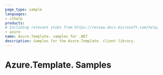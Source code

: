 ```yaml
---
page_type: sample
languages:
- csharp
products:
# Including relevant stubs from https://review.docs.microsoft.com/help/contribute/metadata-taxonomies#product
- azure
name: Azure.Template. samples for .NET
description: Samples for the Azure.Template. client library.
---
```


# Azure.Template. Samples

<!-- please refer to <https://github.com/Azure/azure-sdk-for-net/blob/main/sdk/template/Azure.Template/samples/README.md> to write sample readme. -->
